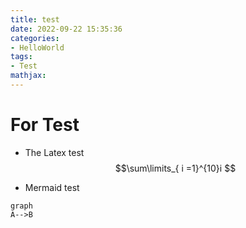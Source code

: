 ```yaml
---
title: test
date: 2022-09-22 15:35:36
categories: 
- HelloWorld
tags:
- Test
mathjax:
---
```

# For Test
- The Latex test
$$\sum\limits_{ i =1}^{10}i $$

- Mermaid test
```mermaid
graph
A-->B
```
